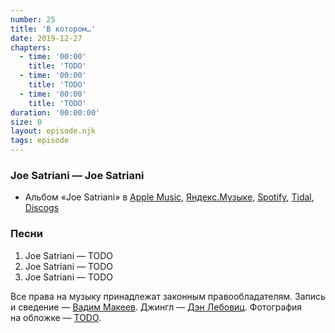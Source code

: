 ```yaml
---
number: 25
title: 'В котором…'
date: 2019-12-27
chapters:
  - time: '00:00'
    title: 'TODO'
  - time: '00:00'
    title: 'TODO'
  - time: '00:00'
    title: 'TODO'
duration: '00:00:00'
size: 0
layout: episode.njk
tags: episode
---
```


### Joe Satriani — Joe Satriani

- Альбом «Joe Satriani» в
  [Apple Music](TODO),
  [Яндекс.Музыке](TODO),
  [Spotify](TODO),
  [Tidal](TODO),
  [Discogs](TODO)

### Песни

1. Joe Satriani — TODO
2. Joe Satriani — TODO
3. Joe Satriani — TODO

Все права на музыку принадлежат законным правообладателям. Запись и сведение — [Вадим Макеев](https://twitter.com/pepelsbey). Джингл — [Дэн Лебовиц](https://www.youtube.com/channel/UC38A5qHrlc_Zgua7vL4b96w). Фотография на обложке — [TODO](TODO).
